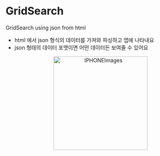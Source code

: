 # GridSearch

GridSearch using json from html

- html 에서 json 형식의 데이터를 가져와 파싱하고 앱에 나타내요
- json 형태의 데이터 포맷이면 어떤 데이터든 보여줄 수 있어요

<div align="center"> 
<img width="250" alt="IPHONEImages" src="https://github.com/ChangJin-Lee/GridSearch/assets/54494793/558c86cf-cfc9-4bcd-9da1-74f8f6cf85a2">
</div>

